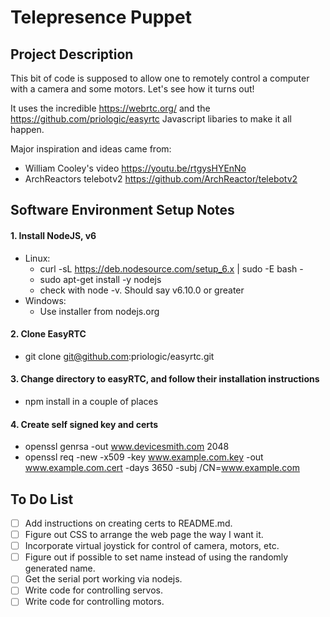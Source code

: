 
Telepresence Puppet
===================

Project Description
-------------------
This bit of code is supposed to allow one to remotely control a computer
with a camera and some motors. Let's see how it turns out!

It uses the incredible https://webrtc.org/ and the https://github.com/priologic/easyrtc
Javascript libaries to make it all happen.

Major inspiration and ideas came from:
  * William Cooley's video https://youtu.be/rtgysHYEnNo
  * ArchReactors telebotv2 https://github.com/ArchReactor/telebotv2

Software Environment Setup Notes
---------------------------------
#### 1. Install NodeJS, v6
  * Linux:
    * curl -sL https://deb.nodesource.com/setup_6.x | sudo -E bash -
    * sudo apt-get install -y nodejs
    * check with node -v. Should say v6.10.0 or greater
  * Windows:
    * Use installer from nodejs.org
#### 2. Clone EasyRTC
  * git clone git@github.com:priologic/easyrtc.git
#### 3. Change directory to easyRTC, and follow their installation instructions
  * npm install in a couple of places
#### 4. Create self signed key and certs
  * openssl genrsa -out www.devicesmith.com 2048
  * openssl req -new -x509 -key www.example.com.key -out www.example.com.cert -days 3650 -subj /CN=www.example.com


To Do List
----------
- [ ] Add instructions on creating certs to README.md.
- [ ] Figure out CSS to arrange the web page the way I want it.
- [ ] Incorporate virtual joystick for control of camera, motors, etc.
- [ ] Figure out if possible to set name instead of using the randomly generated name.
- [ ] Get the serial port working via nodejs.
- [ ] Write code for controlling servos.
- [ ] Write code for controlling motors.
